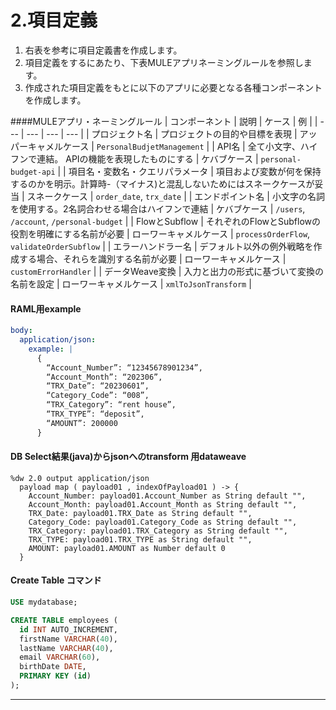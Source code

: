 # 2.項目定義

1. 右表を参考に項目定義書を作成します。
2. 項目定義をするにあたり、下表MULEアプリネーミングルールを参照します。
3. 作成された項目定義をもとに以下のアプリに必要となる各種コンポーネントを作成します。

####MULEアプリ・ネーミングルール
| コンポーネント                | 説明 | ケース | 例 |
| --- | --- | --- | --- |
| プロジェクト名                | プロジェクトの目的や目標を表現 | アッパーキャメルケース | `PersonalBudjetManagement` |
| API名                         | 全て小文字、ハイフンで連結。 APIの機能を表現したものにする | ケバブケース | `personal-budget-api` |
| 項目名・変数名・クエリパラメータ | 項目および変数が何を保持するのかを明示。計算時-（マイナス)と混乱しないためにはスネークケースが妥当 | スネークケース | `order_date`, `trx_date` |
| エンドポイント名              | 小文字の名詞を使用する。2名詞合わせる場合はハイフンで連結 | ケバブケース | `/users`, `/account`, `/personal-budget` |
| FlowとSubflow                | それぞれのFlowとSubflowの役割を明確にする名前が必要 | ローワーキャメルケース | `processOrderFlow`, `validateOrderSubflow` |
| エラーハンドラー名            | デフォルト以外の例外戦略を作成する場合、それらを識別する名前が必要 | ローワーキャメルケース | `customErrorHandler` |
| データWeave変換              | 入力と出力の形式に基づいて変換の名前を設定 | ローワーキャメルケース | `xmlToJsonTransform` |


#### RAML用example

```yaml
body: 
  application/json:
    example: |
      {
        “Account_Number”: “12345678901234”,
        “Account_Month”: “202306”,
        “TRX_Date”: “20230601”,
        “Category_Code”: “008”,
        “TRX_Category”: “rent house”,
        “TRX_TYPE”: “deposit”,
        “AMOUNT”: 200000
      }
```

#### DB Select結果(java)からjsonへのtransform 用dataweave

```dataweave
%dw 2.0 output application/json
  payload map ( payload01 , indexOfPayload01 ) -> {
    Account_Number: payload01.Account_Number as String default "",
    Account_Month: payload01.Account_Month as String default "",
    TRX_Date: payload01.TRX_Date as String default "",
    Category_Code: payload01.Category_Code as String default "",
    TRX_Category: payload01.TRX_Category as String default "",  
    TRX_TYPE: payload01.TRX_TYPE as String default "",
    AMOUNT: payload01.AMOUNT as Number default 0
  }
```

#### Create Table コマンド

```sql
USE mydatabase;

CREATE TABLE employees (
  id INT AUTO_INCREMENT,
  firstName VARCHAR(40),
  lastName VARCHAR(40),
  email VARCHAR(60),
  birthDate DATE,
  PRIMARY KEY (id)
);
```

---
